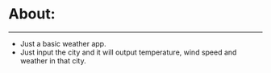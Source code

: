 # About:
----------------
* Just a basic weather app.
* Just input the city and it will output temperature, wind speed and weather in that city.